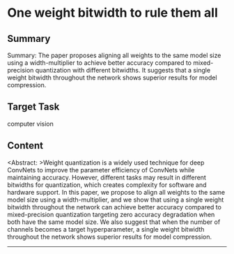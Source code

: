 # One weight bitwidth to rule them all

## Summary

Summary: The paper proposes aligning all weights to the same model size using a width-multiplier to achieve better accuracy compared to mixed-precision quantization with different bitwidths. It suggests that a single weight bitwidth throughout the network shows superior results for model compression.


## Target Task

computer vision

## Content

<Abstract: >Weight quantization is a widely used technique for deep ConvNets to improve the parameter efficiency of ConvNets while maintaining accuracy. However, different tasks may result in different bitwidths for quantization, which creates complexity for software and hardware support. In this paper, we propose to align all weights to the same model size using a width-multiplier, and we show that using a single weight bitwidth throughout the network can achieve better accuracy compared to mixed-precision quantization targeting zero accuracy degradation when both have the same model size. We also suggest that when the number of channels becomes a target hyperparameter, a single weight bitwidth throughout the network shows superior results for model compression.



---

